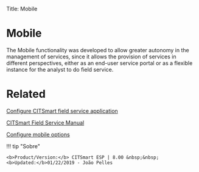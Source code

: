 Title: Mobile

# Mobile

The Mobile functionality was developed to allow greater autonomy in the management of services, since it allows the provision of services in different perspectives, either as an end-user service portal or as a flexible instance for the analyst to do field service.

# Related

[Configure CITSmart field service application][1]

[CITSmart Field Service Manual][2]

[Configure mobile options][3]


[1]:/pt-br/citsmart-esp-8/additional-features/mobile-and-field-service/field-service/configure-field-service-application.html
[2]:/pt-br/citsmart-esp-8/additional-features/mobile-and-field-service/field-service/citsmart-field-service-manual.html
[3]:/pt-br/citsmart-esp-8/additional-features/mobile-and-field-service/configuration/configure-mobile-options.html


!!! tip "Sobre"

    <b>Product/Version:</b> CITSmart ESP | 8.00 &nbsp;&nbsp;
    <b>Updated:</b>01/22/2019 - João Pelles  